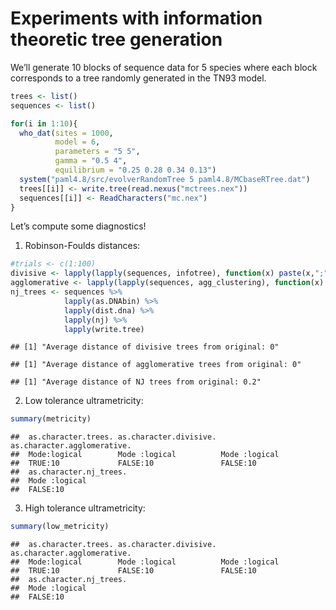 Experiments with information theoretic tree generation
================

We’ll generate 10 blocks of sequence data for 5 species where each
block corresponds to a tree randomly generated in the TN93 model.

``` r
trees <- list()
sequences <- list()

for(i in 1:10){
  who_dat(sites = 1000, 
          model = 6, 
          parameters = "5 5", 
          gamma = "0.5 4", 
          equilibrium = "0.25 0.28 0.34 0.13")
  system("paml4.8/src/evolverRandomTree 5 paml4.8/MCbaseRTree.dat") 
  trees[[i]] <- write.tree(read.nexus("mctrees.nex"))
  sequences[[i]] <- ReadCharacters("mc.nex")
}
```

Let’s compute some diagnostics\!

1.  Robinson-Foulds distances:

<!-- end list -->

``` r
#trials <- c(1:100)
divisive <- lapply(lapply(sequences, infotree), function(x) paste(x,";", sep = ""))
agglomerative <- lapply(lapply(sequences, agg_clustering), function(x) paste(x,";", sep = ""))
nj_trees <- sequences %>%
            lapply(as.DNAbin) %>%
            lapply(dist.dna) %>%
            lapply(nj) %>%
            lapply(write.tree)
```

    ## [1] "Average distance of divisive trees from original: 0"

    ## [1] "Average distance of agglomerative trees from original: 0"

    ## [1] "Average distance of NJ trees from original: 0.2"

2.  Low tolerance
    ultrametricity:

<!-- end list -->

``` r
summary(metricity)
```

    ##  as.character.trees. as.character.divisive. as.character.agglomerative.
    ##  Mode:logical        Mode :logical          Mode :logical              
    ##  TRUE:10             FALSE:10               FALSE:10                   
    ##  as.character.nj_trees.
    ##  Mode :logical         
    ##  FALSE:10

3.  High tolerance
    ultrametricity:

<!-- end list -->

``` r
summary(low_metricity)
```

    ##  as.character.trees. as.character.divisive. as.character.agglomerative.
    ##  Mode:logical        Mode :logical          Mode :logical              
    ##  TRUE:10             FALSE:10               FALSE:10                   
    ##  as.character.nj_trees.
    ##  Mode :logical         
    ##  FALSE:10
